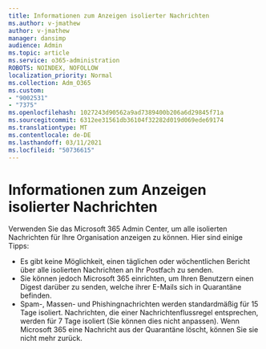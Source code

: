 ```yaml
---
title: Informationen zum Anzeigen isolierter Nachrichten
ms.author: v-jmathew
author: v-jmathew
manager: dansimp
audience: Admin
ms.topic: article
ms.service: o365-administration
ROBOTS: NOINDEX, NOFOLLOW
localization_priority: Normal
ms.collection: Adm_O365
ms.custom:
- "9002531"
- "7375"
ms.openlocfilehash: 1027243d90562a9ad7389400b206a6d29845f71a
ms.sourcegitcommit: 6312ee31561db36104f32282d019d069ede69174
ms.translationtype: MT
ms.contentlocale: de-DE
ms.lasthandoff: 03/11/2021
ms.locfileid: "50736615"
---
```

# <a name="info-about-viewing-quarantined-messages"></a>Informationen zum Anzeigen isolierter Nachrichten

Verwenden Sie das Microsoft 365 Admin Center, um alle isolierten Nachrichten für Ihre Organisation anzeigen zu können. Hier sind einige Tipps:

- Es gibt keine Möglichkeit, einen täglichen oder wöchentlichen Bericht über alle isolierten Nachrichten an Ihr Postfach zu senden.
- Sie können jedoch Microsoft 365 einrichten, um Ihren Benutzern einen Digest darüber zu senden, welche ihrer E-Mails sich in Quarantäne befinden.
- Spam-, Massen- und Phishingnachrichten werden standardmäßig für 15 Tage isoliert. Nachrichten, die einer Nachrichtenflussregel entsprechen, werden für 7 Tage isoliert (Sie können dies nicht anpassen). Wenn Microsoft 365 eine Nachricht aus der Quarantäne löscht, können Sie sie nicht mehr zurück.

